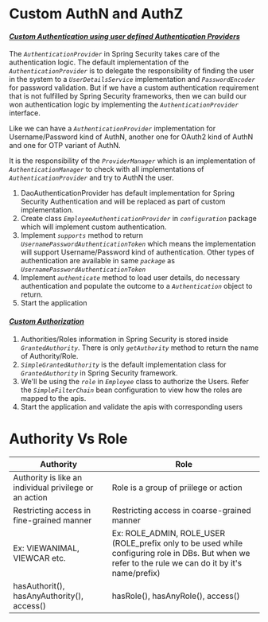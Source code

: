 # Custom AuthN and AuthZ

#### _**<ins>Custom Authentication using user defined Authentication Providers</ins>**_

The _`AuthenticationProvider`_ in Spring Security takes care of the authentication logic. The default implementation of the _`AuthenticationProvider`_ is to delegate the responsibility of finding the user in the system to a _`UserDetailsService`_ implementation and _`PasswordEncoder`_ for password validation. But if we have a custom authentication requirement that is not fulfilled by Spring Security frameworks, then we can build our won authentication logic by implementing the _`AuthenticationProvider`_ interface.

Like we can have a _`AuthenticationProvider`_ implementation for Username/Password kind of AuthN, another one for OAuth2 kind of AuthN and one for OTP variant of AuthN.

It is the responsibility of the _`ProviderManager`_ which is an implementation of _`AuthenticationManager`_ to check with all implementations of _`AuthenticationProvider`_ and try to AuthN the user.

 1. DaoAuthenticationProvider has default implementation for Spring Security Authentication and will be replaced as part of custom implementation.
 2. Create class _`EmployeeAuthenticationProvider`_ in _`configuration`_ package which will implement custom authentication.
 3. Implement _`supports`_ method to return _`UsernamePasswordAuthenticationToken`_ which means the implementation will support Username/Password kind of authentication. Other types of authentication are available in same _`package`_ as _`UsernamePasswordAuthenticationToken`_
 4. Implement _`authenticate`_ method to load user details, do necessary authentication and populate the outcome to a _`Authentication`_ object to return. 
 5. Start the application
 
 #### _**<ins>Custom Authorization</ins>**_

 1. Authorities/Roles information in Spring Security is stored inside _`GrantedAuthority`_. There is only _`getAuthority`_ method to return the name of Authority/Role.
 2. _`SimpleGrantedAuthority`_ is the default implementation class for _`GrantedAuthority`_ in Spring Security framework.
 3. We'll be using the _`role`_ in _`Employee`_ class to authorize the Users. Refer the _`SimpleFilterChain`_ bean configuration to view how the roles are mapped to the apis.
 4. Start the application and validate the apis with corresponding users
 
 
 # Authority Vs Role
 
 | Authority | Role     |
 | --- | --- | 
 | Authority is like an individual privilege or an action | Role is a group of priilege or action |
 | Restricting access in fine-grained manner | Restricting access in coarse-grained manner |
 | Ex: VIEWANIMAL, VIEWCAR etc. | Ex: ROLE_ADMIN, ROLE_USER (ROLE_prefix only to be used while configuring role in DBs. But when we refer to the rule we can do it by it's name/prefix) |
 | hasAuthorit(), hasAnyAuthority(), access() | hasRole(), hasAnyRole(), access() |
    

    
    
    
     
     
     